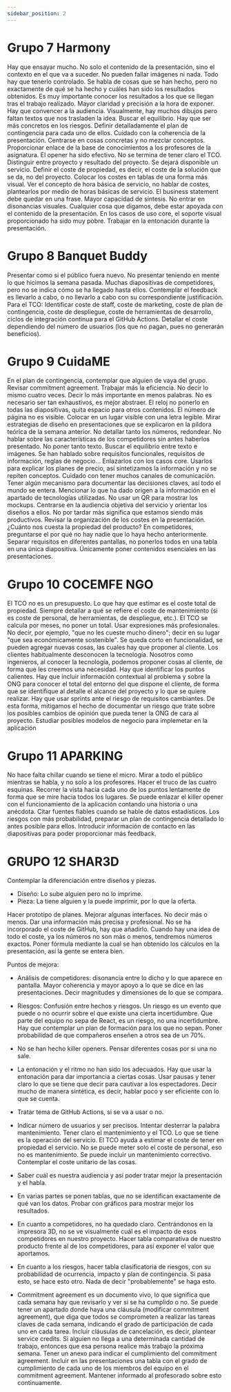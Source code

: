 ```yaml
---
sidebar_position: 2
---
```


# Grupo 7 Harmony

Hay que ensayar mucho. No solo el contenido de la presentación, sino el contexto en el que va a
suceder. No pueden fallar imágenes ni nada. Todo hay que tenerlo controlado.
Se habla de cosas que se han hecho, pero no exactamente de qué se ha hecho y cuáles han sido los
resultados obtenidos. Es muy importante conocer los resultados a los que se llegan tras el trabajo
realizado.
Mayor claridad y precisión a la hora de exponer. Hay que convencer a la audiencia.
Visualmente, hay muchos dibujos pero faltan textos que nos trasladen la idea. Buscar el equilibrio.
Hay que ser más concretos en los riesgos. Definir detalladamente el plan de contingencia para cada
uno de ellos.
Cuidado con la coherencia de la presentación. Centrarse en cosas concretas y no mezclar conceptos.
Proporcionar enlace de la base de conocimientos a los profesores de la asignatura.
El opener ha sido efectivo.
No se termina de tener claro el TCO. Distinguir entre proyecto y resultado del proyecto. Se dejará
disponible un servicio. Definir el coste de propiedad, es decir, el coste de la solución que se da, no
del proyecto. Colocar los costes en tablas de una forma más visual. Ver el concepto de hora básica
de servicio, no hablar de costes, plantearlos por medio de horas básicas de servicio.
El business statement debe quedar en una frase. Mayor capacidad de síntesis. No entrar en
disonancias visuales. Cualquier cosa que digamos, debe estar apoyada con el contenido de la
presentación.
En los casos de uso core, el soporte visual proporcionado ha sido muy pobre.
Trabajar en la entonación durante la presentación.

# Grupo 8 Banquet Buddy

Presentar como si el público fuera nuevo. No presentar teniendo en mente lo que hicimos la semana
pasada.
Muchas diapositivas de competidores, pero no se indica cómo se ha llegado hasta ellos.
Contemplar el feedback es llevarlo a cabo, o no llevarlo a cabo con su correspondiente justificación.
Para el TCO: Identificar coste de staff, coste de marketing, coste de plan de contingencia, coste de
despliegue, coste de herramientas de desarrollo, ciclos de integración continua para el GitHub
Actions.
Detallar el coste dependiendo del número de usuarios (los que no pagan, pues no generarán
beneficios).

# Grupo 9 CuidaME

En el plan de contingencia, contemplar que alguien de vaya del grupo. Revisar commitment
agreement.
Trabajar más la eficiencia. No decir lo mismo cuatro veces. Decir lo más importante en menos
palabras. No es necesario ser tan exhaustivos, es mejor abstraer.
El reloj no ponerlo en todas las diapositivas, quita espacio para otros contenidos.
El número de página no es visible. Colocar en un lugar visible con una letra legible. Mirar estrategias
de diseño en presentaciones que se explicaron en la píldora teórica de la semana anterior.
No detallar tanto los números, redondear.
No hablar sobre las características de los competidores sin antes haberlos presentado.
No poner tanto texto. Buscar el equilibrio entre texto e imágenes.
Se han hablado sobre requisitos funcionales, requisitos de información, reglas de negocio…
Enlazarlos con los casos core. Usarlos para explicar los planes de precio, así sintetizamos la
información y no se repiten conceptos.
Cuidado con tener muchos canales de comunicación. Tener algún mecanismo para documentar las
decisiones claves, así todo el mundo se entera.
Mencionar lo que ha dado origen a la información en el apartado de tecnologías utilizadas.
No usar un QR para mostrar los mockups. Centrarse en la audiencia objetiva del servicio y orientar
los diseños a ellos.
No por tardar más significa que estamos siendo más productivos.
Revisar la organización de los costes en la presentación. ¿Cuánto nos cuesta la propiedad del
producto?
En competidores, preguntarse el por qué no hay nadie que lo haya hecho anteriormente.
Separar requisitos en diferentes pantallas, no ponerlos todos en una tabla en una única diapositiva.
Únicamente poner contenidos esenciales en las presentaciones.

# Grupo 10 COCEMFE NGO

El TCO no es un presupuesto. Lo que hay que estimar es el coste total de propiedad. Siempre
detallar a qué se refiere el coste de mantenimiento (si es coste de personal, de herramientas, de
despliegue, etc.). El TCO se calcula por meses, no poner un total.
Usar expresiones más profesionales. No decir, por ejemplo, "que no les cueste mucho dinero"; decir
en su lugar "que sea económicamente sostenible".
Se queda corto en funcionalidad, se pueden agregar nuevas cosas, las cuales hay que proponer al
cliente. Los clientes habitualmente desconocen la tecnología. Nosotros como ingenieros, al conocer
la tecnología, podemos proponer cosas al cliente, de forma que les creemos una necesidad. Hay que
identificar los puntos calientes.
Hay que incluir información contextual al problema y sobre la ONG para conocer el total del entorno
del que dispone el cliente, de forma que se identifique al detalle el alcance del proyecto y lo que se
quiere realizar.
Hay que usar sprints ante el riesgo de requisitos cambiantes. De esta forma, mitigamos el hecho de
documentar un riesgo que trate sobre los posibles cambios de opinión que pueda tener la ONG de
cara al proyecto.
Estudiar posibles modelos de negocio para implemetar en la aplicación

# Grupo 11 APARKING
No hace falta chillar cuando se tiene el micro. Mirar a todo el público mientras se habla, y no solo a
los profesores. Hacer el truco de las cuatro esquinas. Recorrer la vista hacia cada uno de los puntos
lentamente de forma que se mire hacia todos los lugares.
Se puede enlazar el killer opener con el funcionamiento de la aplicación contando una historia o una
anécdota.
Citar fuentes fiables cuando se hable de datos estadísticos.
Los riesgos con más probabilidad, preparar un plan de contingencia detallado lo antes posible para
ellos.
Introducir información de contacto en las diapositivas para poder proporcionar más feedback.

# GRUPO 12 SHAR3D
Contemplar la diferenciación entre diseños y piezas.
+ Diseño: Lo sube alguien pero no lo imprime.
+ Pieza: La tiene alguien y la puede imprimir, por lo que la oferta.

Hacer prototipo de planes.
Mejorar algunas interfaces.
No decir más o menos. Dar una información más precisa y profesional. No se ha incorporado el coste
de GitHub, hay que añadirlo. Cuando hay una idea de todo el coste, ya los números no son más o
menos, tendremos números exactos. Poner fórmula mediante la cual se han obtenido los cálculos en
la presentación, así la gente se entera bien.

Puntos de mejora:

+ Análisis de competidores: disonancia entre lo dicho y lo que aparece en pantalla. Mayor coherencia y mayor apoyo a lo que se dice en las presentaciones. Decir magnitudes y dimensiones de lo que se compara.

+ Riesgos: Confusión entre hechos y riesgos. Un riesgo es un evento que puede o no ocurrir sobre el que existe una cierta incertidumbre. Que parte del equipo no sepa de React, es un riesgo, no una incertidumbre. Hay que contemplar un plan de formación para los que no sepan. Poner probabilidad de que compañeros enseñen a otros sea de un 70%.

+ No se han hecho killer openers. Pensar diferentes cosas por si una no sale.

+ La entonación y el ritmo no han sido los adecuados. Hay que usar la entonación para dar importancia a ciertas cosas. Usar pausas y tener claro lo que se tiene que decir para cautivar a los espectadores. Decir mucho de manera sintética, es decir, hablar poco y ser eficiente con lo que se cuenta.

+ Tratar tema de GitHub Actions, si se va a usar o no.

+ Indicar número de usuarios y ser precisos. Intentar desterrar la palabra mantenimiento. Tener claro el mantenimiento y el TCO. Lo que se tiene es la operación del servicio. El TCO ayuda a estimar el coste de tener en propiedad el servicio. No se puede meter solo el coste de personal, eso no es mantenimiento. Se puede incluir un mantenimiento correctivo. Contemplar el coste unitario de las cosas.

+ Saber cuál es nuestra audiencia y así poder tratar mejor la presentación y el habla.

+ En varias partes se ponen tablas, que no se identifican exactamente de qué van los datos. Probar con gráficos para mostrar mejor los resultados.

+ En cuanto a competidores, no ha quedado claro. Centrándonos en la impresora 3D, no se ve visualmente cuál es el impacto de esos competidores en nuestro proyecto. Hacer tabla comparativa de nuestro producto frente al de los competidores, para así exponer el valor que aportamos.

+ En cuanto a los riesgos, hacer tabla clasificatoria de riesgos, con su probabilidad de ocurrencia, impacto y plan de contingencia. Si pasa esto, se hace esto otro. Nada de decir "probablemente" se haga esto.

+ Commitment agreement es un documento vivo, lo que significa que cada semana hay que revisarlo y ver si se ha cumplido o no. Se puede tener un apartado donde haya una cláusula (modificar commitment agreement), que diga que todos se comprometen a realizar las tareas claves de cada semana, indicando el grado de participación de cada uno en cada tarea. Incluir cláusulas de cancelación, es decir, plantear service credits. Si alguien no llega a una determinada cantidad de trabajo, entonces que esa persona realice más trabajo la próxima semana. Tener un anexo para indicar el cumplimiento del commitment agreement. Incluir en las presentaciones una tabla con el grado de cumplimiento de cada uno de los miembros del equipo en el commitment agreement. Mantener informado al profesorado sobre esto continuamente.